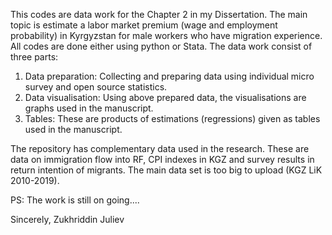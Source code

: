 This codes are data work for the Chapter 2 in my Dissertation. 
The main topic is estimate a labor market premium (wage and employment probability) in Kyrgyzstan for male workers who have migration experience.
All codes are done either using python or Stata. 
The data work consist of three parts:
1. Data preparation: Collecting and preparing data using individual micro survey and open source statistics.
2. Data visualisation: Using above prepared data, the visualisations are graphs used in the manuscript.
3. Tables: These are products of estimations (regressions) given as tables used in the manuscript.

The repository has complementary data used in the research. These are data on immigration flow into RF, CPI indexes in KGZ and survey results in return intention of migrants. The main data set is too big to upload (KGZ LiK 2010-2019).

PS: The work is still on going....

Sincerely,
Zukhriddin Juliev
